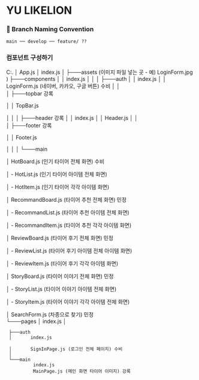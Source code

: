 # YU LIKELION

### 📌 Branch Naming Convention

```
main ── develop ── feature/ ??

```

### 컴포넌트 구성하기

C:.
│ App.js
│ index.js
│
├───assets (이미지 파일 넣는 곳 - 예) LoginForm.jpg )
├───components
│ │ index.js
│ │
│ ├───auth
│ │ index.js
│ │ LoginForm.js (네이버, 카카오, 구글 버튼) 수비
│ │  
│ ├───topbar 강록

│ │ TopBar.js

│ │
│ ├───header 강록
│ │ index.js
│ │ Header.js
│ │  
│ ├───footer 강록

│ │ Footer.js

│ │
│ └───main

│ HotBoard.js (인기 타이어 전체 화면) 수비

│ - HotList.js (인기 타이어 아이템 전체 화면)

│ - HotItem.js (인기 타이어 각각 아이템 화면)

│ RecommandBoard.js (타이어 추천 전체 화면) 민정

│ - RecommandList.js (타이어 추천 아이템 전체 화면)

│ - RecommandItem.js (타이어 추천 각각 아이템 화면)

│ ReviewBoard.js (타이어 후기 전체 화면) 민정

│ - ReviewList.js (타이어 후기 아이템 전체 아이템 화면)

│ - ReviewItem.js (타이어 후기 각각 아이템 화면)

│ StoryBoard.js (타이어 이야기 전체 화면) 민정

│ - StoryList.js (타이어 이야기 아이템 전체 화면)

│ - StoryItem.js (타이어 이야기 각각 아이템 전체 화면)

│ SearchForm.js (차종으로 찾기) 민정  
└───pages
│ index.js
│

     ├───auth
     │       index.js

     │       SignInPage.js (로그인 전체 페이지) 수비
     │
     └───main
              index.js
              MainPage.js (메인 화면 타이어 이미지) 강록
